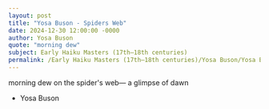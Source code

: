 ```yaml
---
layout: post
title: "Yosa Buson - Spiders Web"
date: 2024-12-30 12:00:00 -0000
author: Yosa Buson
quote: "morning dew"
subject: Early Haiku Masters (17th–18th centuries)
permalink: /Early Haiku Masters (17th–18th centuries)/Yosa Buson/Yosa Buson - Spiders Web
---
```


morning dew
on the spider's web—
a glimpse of dawn

- Yosa Buson
